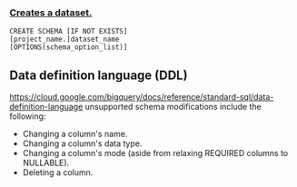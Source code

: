 ### [Creates a dataset.](https://cloud.google.com/bigquery/docs/reference/standard-sql/data-definition-language#create_schema_statement)
```
CREATE SCHEMA [IF NOT EXISTS]
[project_name.]dataset_name
[OPTIONS(schema_option_list)]
```


## Data definition language (DDL)
https://cloud.google.com/bigquery/docs/reference/standard-sql/data-definition-language
unsupported schema modifications include the following:
- Changing a column's name.
- Changing a column's data type.
- Changing a column's mode (aside from relaxing REQUIRED columns to NULLABLE).
- Deleting a column.

